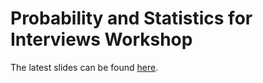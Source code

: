 # Probability and Statistics for Interviews Workshop

The latest slides can be found [here](bit.ly/ProbStatsInterviewFall2017).
